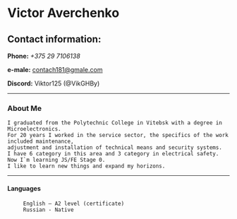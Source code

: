 # Victor Averchenko

## Contact information:

**Phone:** *+375 29 7106138*

**e-male:**  contach181@gmale.com

**Discord:**  Viktor125 (@VikGHBy)

---
### About Me
    I graduated from the Polytechnic College in Vitebsk with a degree in Microelectronics. 
    For 20 years I worked in the service sector, the specifics of the work included maintenance,
    adjustment and installation of technical means and security systems.
    I have 6 category in this area and 3 category in electrical safety.
    Now I`m learning JS/FE Stage 0.
    I like to learn new things and expand my horizons.

---


#### Languages

         English – A2 level (certificate)
         Russian - Native
